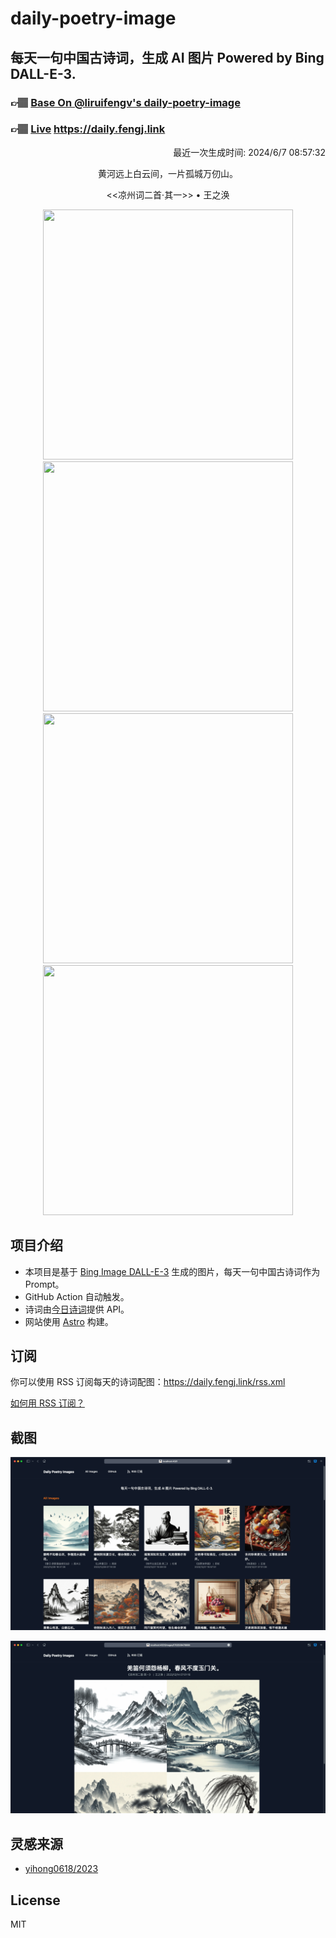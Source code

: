 
# daily-poetry-image

## 每天一句中国古诗词，生成 AI 图片 Powered by Bing DALL-E-3.

### 👉🏽 [Base On @liruifengv's daily-poetry-image](https://github.com/liruifengv/daily-poetry-image)

### 👉🏽 [Live](https://daily.fengj.link) https://daily.fengj.link

<p align="right">
  最近一次生成时间: 2024/6/7 08:57:32
</p>
<p align="center">
黄河远上白云间，一片孤城万仞山。
</p>
<p align="center">
<<凉州词二首·其一>> • 王之涣
</p>
<p align="center">
<img src="https://tse1.mm.bing.net/th/id/OIG2.TazSAb_ZeRbJneGBPU36" height="400" width="400" />
<img src="https://tse1.mm.bing.net/th/id/OIG2.W0usAnGILqfX3Fc9DOww" height="400" width="400" />
<img src="https://tse2.mm.bing.net/th/id/OIG2.pRv3l9CMwInZ.T4B6xT4" height="400" width="400" />
<img src="https://tse2.mm.bing.net/th/id/OIG2.yZ2gM.9zwmRI6ETNPMfC" height="400" width="400" />
</p>

## 项目介绍

-   本项目是基于 [Bing Image DALL-E-3](https://www.bing.com/images/create) 生成的图片，每天一句中国古诗词作为 Prompt。
-   GitHub Action 自动触发。
-   诗词由[今日诗词](https://www.jinrishici.com/)提供 API。
-   网站使用 [Astro](https://astro.build) 构建。

## 订阅

你可以使用 RSS 订阅每天的诗词配图：https://daily.fengj.link/rss.xml

[如何用 RSS 订阅？](https://zhuanlan.zhihu.com/p/55026716)

## 截图

![图片列表](./screenshots/Snipaste_2023-12-28_21-00-26.png)

![图片详情](./screenshots/Snipaste_2023-12-28_21-00-53.png)

## 灵感来源

-   [yihong0618/2023](https://github.com/yihong0618/2023)

## License

MIT
